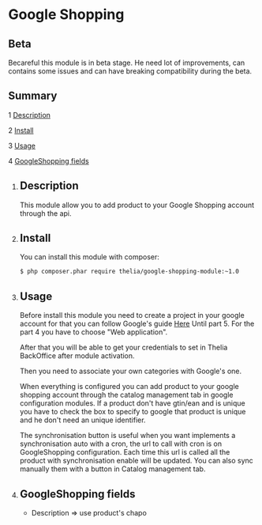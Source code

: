 Google Shopping
===

Beta
--
Becareful this module is in beta stage. 
He need lot of improvements, can contains some issues and can have breaking compatibility during the beta.

Summary
---

1 [Description](#description_en_US)

2 [Install](#install_en_US)

3 [Usage](#usage_en_US)

4 [GoogleShopping fields](#google_shopping_fields_en_US)


1.  Description <a name="description_en_US"></a>
    ---
    This module allow you to add product to your Google Shopping account through the api.

2.  Install <a name="install_en_US"></a>
    ---
    You can install this module with composer:

    ```sh
    $ php composer.phar require thelia/google-shopping-module:~1.0
    ```

3.  Usage <a name="usage_en_US"></a>
    ---
    Before install this module you need to create a project in your google account for that you can follow Google's guide [Here](https://developers.google.com/shopping-content/v2/quickstart)
    Until part 5. For the part 4 you have to choose "Web application".

    After that you will be able to get your credentials to set in Thelia BackOffice after module activation.

    Then you need to associate your own categories with Google's one.

    When everything is configured you can add product to your google shopping account through the catalog management tab in google configuration modules.
    If a product don't have gtin/ean and is unique you have to check the box to specify to google that product is unique and he don't need an unique identifier.

    The synchronisation button is useful when you want implements a synchronisation auto with a cron, the url to call with cron is on GoogleShopping configuration.
    Each time this url is called all the product with synchronisation enable will be updated. You can also sync manually them with a button in Catalog management tab.

4.  GoogleShopping fields <a name="google_shopping_fields_en_US"></a>
    ---
    - Description => use product's chapo
